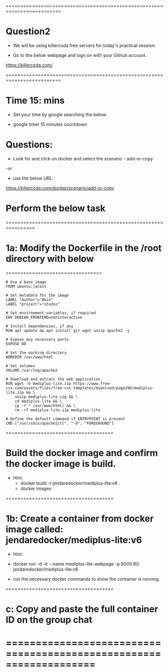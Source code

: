 =========================================================================

# Question2

- We will be using killercoda free servers for today's practical session:

- Go to the below webpage and sign on with your Github account.   

https://killercoda.com/

=========================================================================

# Time 15: mins 

- Set your time by google searching the below:

- google timer 15 minutes countdown

# Questions:

- Look for and click on docker  and select the scenario - add-or-copy

-or 

- use the below URL:

https://killercoda.com/docker/scenario/add-or-copy

# Perform the below task
 
================================================================


# 1a: Modify the Dockerfile in the /root directory with below 


=================================
~~~
# Use a base image
FROM ubuntu:latest

# Set metadata for the image
LABEL "Author"="Akin"
LABEL "project"="studio"

# Set environment variables, if required
ENV DEBIAN_FRONTEND=noninteractive

# Install dependencies, if any
RUN apt update && apt install git wget unzip apache2 -y

# Expose any necessary ports
EXPOSE 80

# Set the working directory
WORKDIR /var/www/html

# Set volumes
VOLUME /var/log/apache2

# Download and extract the web application
RUN wget -O mediplus-lite.zip https://www.free-css.com/assets/files/free-css-templates/download/page296/mediplus-lite.zip && \
    unzip mediplus-lite.zip && \
    cd mediplus-lite && \
    cp -r * /var/www/html/ && \
    rm -rf mediplus-lite.zip mediplus-lite

# Define the default command if ENTRYPOINT is present
CMD ["/usr/sbin/apache2ctl", "-D", "FOREGROUND"]

~~~
=====================================

# Build the docker image and confirm the docker image is build.

 - Hint:
    - docker build -t jendaredocker/mediplus-lite:v6 . 
    - docker images

=====================================

# 1b: Create a container from docker image called: jendaredocker/mediplus-lite:v6 

  - Hint:

  - docker run -d -it --name mediplus-lite-webpage -p 8000:80 jendaredocker/mediplus-lite:v6
    
  - run the necessary docker commands to show the container is running.

=====================================

# c: Copy and paste the full container ID on the group chat 



===================================================================
===================================================================
